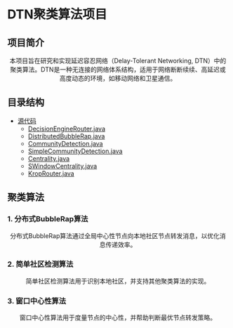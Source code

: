 # DTN聚类算法项目

## 项目简介

<p align="center">
  本项目旨在研究和实现延迟容忍网络（Delay-Tolerant Networking, DTN）中的聚类算法。DTN是一种无连接的网络体系结构，适用于网络断断续续、高延迟或高度动态的环境，如移动网络和卫星通信。
</p>

## 目录结构

- [源代码](src)
  - [DecisionEngineRouter.java](src/DecisionEngineRouter.java)
  - [DistributedBubbleRap.java](src/DistributedBubbleRap.java)
  - [CommunityDetection.java](src/CommunityDetection.java)
  - [SimpleCommunityDetection.java](src/SimpleCommunityDetection.java)
  - [Centrality.java](src/Centrality.java)
  - [SWindowCentrality.java](src/SWindowCentrality.java)
  - [KropRouter.java](src/KropRouter.java)

## 聚类算法

### 1. 分布式BubbleRap算法

<p align="center">
  分布式BubbleRap算法通过全局中心性节点向本地社区节点转发消息，以优化消息传递效率。
</p>

### 2. 简单社区检测算法

<p align="center">
  简单社区检测算法用于识别本地社区，并支持其他聚类算法的实现。
</p>

### 3. 窗口中心性算法

<p align="center">
  窗口中心性算法用于度量节点的中心性，并帮助判断最优节点转发策略。
</p>


